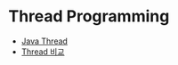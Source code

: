 # Thread Programming

- [Java Thread](https://docs.oracle.com/javase/8/docs/api/index.html?java/util/concurrent/package-summary.html)
- [Thread 비교](https://www.baeldung.com/java-single-thread-executor-service)
